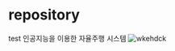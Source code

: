 # repository
test
인공지능을 이용한 자율주행 시스템
![wkehdck](https://user-images.githubusercontent.com/106903161/193973038-121d6047-8ea3-4537-b3fd-92187dfec3c6.jpg)
